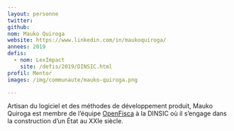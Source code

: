 ```yaml
---
layout: personne
twitter: 
github: 
nom: Mauko Quiroga
website: https://www.linkedin.com/in/maukoquiroga/
annees: 2019
defis:
  - nom: LexImpact
    site: /defis/2019/DINSIC.html
profil: Mentor
images: /img/communaute/mauko-quiroga.png

---
```


Artisan du logiciel et des méthodes de développement produit, Mauko Quiroga est membre de l’équipe [OpenFisca](https://fr.openfisca.org/) à la DINSIC où il s’engage dans la construction d’un État au XXIe siècle.
